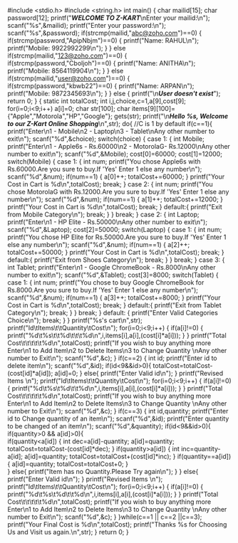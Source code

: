 #include <stdio.h>
#include <string.h> 
int main() {
    char mailid[15];
    char password[12];
    printf("***WELCOME TO Z-KART***\nEnter your mailid:\n"); 
    scanf("%s",&mailid); 
    printf("Enter your password:\n"); 
    scanf("%s",&password); 
    if(strcmp(mailid,"abc@zoho.com")==0)
    { 
        if(strcmp(password,"ApipNbjm")==0)
        { 
        printf("Name: RAHUL\n");
        printf("Mobile: 9922992299\n");
        }
    }
    else if(strcmp(mailid,"123@zoho.com")==0)
    { 
        if(strcmp(password,"Cboljoh")==0)
        { 
        printf("Name: ANITHA\n");
        printf("Mobile: 8564119904\n");
        }
    }
    else if(strcmp(mailid,"user@zoho.com")==0)
    { 
        if(strcmp(password,"kbwb22")==0)
        { 
        printf("Name: ARPAN\n");
        printf("Mobile: 9872345693\n");
        }
    }
    else
    { 
        printf("\n***User doesn't exist***"); 
        return 0;
    }
    {
 static int totalCost;
 int i,j,choice,c=1,a[9],cost[9];
 for(i=0;i<9;i++)
 a[i]=0;
 char str[100];
 char items[9][100]={"Apple","Motorola","HP","Google"};
 gets(str);
 printf("\n***Hello %s, Welcome to our Z-Kart Online Shopping***\n",str);
 do{
  //C is 1 by default
  if(c==1){
  printf("Enter\n1 - Mobile\n2 - Laptop\n3 - Tablet\nAny other number to exit\n");
  scanf("%d",&choice);
  switch(choice)
  {
   case 1:
   {
    int Mobile;
    printf("Enter\n1 - Apple6s - Rs.60000\n2 - MotorolaG- Rs.12000\nAny other number to exit\n");
    scanf("%d",&Mobile);
    cost[0]=60000;
    cost[1]=12000;
    switch(Mobile)
    {
     case 1:
     {
      int num;
      printf("You chose Apple6s with Rs.60000.Are you sure to buy.If 'Yes' Enter 1 else any number\n");
      scanf("%d",&num);
      if(num==1)
      {
       a[0]++;
       totalCost+=60000;
      }
      printf("Your Cost in Cart is %d\n",totalCost);
      break;
     }
     case 2:
     {
      int num;
      printf("You chose MotorolaG with Rs.12000.Are you sure to buy.If 'Yes' Enter 1 else any number\n");
      scanf("%d",&num);
      if(num==1)
      {
       a[1]++;
       totalCost+=12000;
      }
      printf("Your Cost in Cart is %d\n",totalCost);
      break;
     }
     default:{
      printf("Exit from Mobile Category\n");
      break;
     }
    }
    break;
   }
   case 2:
   {
    int Laptop;
    printf("Enter\n1 - HP Elite - Rs.50000\nAny other number to exit\n");
    scanf("%d",&Laptop);
    cost[2]=50000;
    switch(Laptop)
    {
     case 1:
     {
      int num;
      printf("You chose HP Elite for Rs.50000.Are you sure to buy.If 'Yes' Enter 1 else any number\n");
      scanf("%d",&num);
      if(num==1)
      {
       a[2]++;
       totalCost+=50000;
      }
      printf("Your Cost in Cart is %d\n",totalCost);
      break;
     }
     default:{
      printf("Exit from Shoes Category\n");
      break;
     }
    }
    break;
   }
   case 3:
   {
    int Tablet;
    printf("Enter\n1 - Google ChromeBook - Rs.8000\nAny other number to exit\n");
    scanf("%d",&Tablet);
    cost[3]=8000;
    switch(Tablet)
    {
     case 1:
     {
      int num;
      printf("You chose to buy Google ChromeBook for Rs.8000.Are you sure to buy.If 'Yes' Enter 1 else any number\n");
      scanf("%d",&num);
      if(num==1)
      {
       a[3]++;
       totalCost+=8000;
      }
      printf("Your Cost in Cart is %d\n",totalCost);
      break;
     }
     default:{
      printf("Exit from Tablet Category\n");
      break;
     }
    }
    break;
   }
   default:
   {
    printf("Enter Valid Categories Choice\n");
    break;
   }
  }
  printf("%s's cart\n",str);
  printf("Id\tItems\t\tQuantity\tCost\n");
  for(i=0;i<9;i++)
  {
   if(a[i]!=0)
   {
    printf("%d\t%s\t\t%d\t\t\t%d\n",i,items[i],a[i],(cost[i]*a[i]));
   }
  }
  printf("Total Cost\t\t\t\t\t%d\n",totalCost);
  printf("If you wish to buy anything more Enter\n1 to Add Item\n2 to Delete Items\n3 to Change Quantity \nAny other number to Exit\n");
  scanf("%d",&c);
 }
  if(c==2)
  {
   int id;
   printf("Enter id to delete item\n");
   scanf("%d",&id);
   if(id<9&&id>0){
   totalCost=totalCost-(cost[id]*a[id]);
   a[id]=0;
   }
   else{
    printf("Enter Valid id\n");
   }
       printf("Revised Items \n");
       printf("Id\tItems\t\tQuantity\tCost\n");
            for(i=0;i<9;i++)
      {
     if(a[i]!=0)
      {
    printf("%d\t%s\t%d\t\t%d\n",i,items[i],a[i],(cost[i]*a[i]));
      }
     }
        printf("Total Cost\t\t\t\t\t%d\n",totalCost);
        printf("If you wish to buy anything more Enter\n1 to Add Item\n2 to Delete Items\n3 to Change Quantity \nAny other number to Exit\n");
     scanf("%d",&c);
  }
  if(c==3)
  {
   int id,quantity;
   printf("Enter id to Change quantity of an item\n");
   scanf("%d",&id);
   printf("Enter quantity to be changed of an item\n");
   scanf("%d",&quantity);
   if(id<9&&id>0){
    if(quantity>0 && a[id]>0){  
        if(quantity<a[id]) 
     {
      int dec=a[id]-quantity;
      a[id]=quantity;
       totalCost=totalCost-(cost[id]*dec); 
     }
     if(quantity>a[id]) 
     {
      int inc=quantity-a[id];
      a[id]=quantity;
       totalCost=totalCost+(cost[id]*inc); 
     }
     if(quantity==a[id]) 
     {
      a[id]=quantity;
       totalCost=totalCost+0; 
     }   
    }
    else{
       printf("Item has no Quantity.Please Try again\n");
    }
     }
     else{
    printf("Enter Valid id\n");
   }
       printf("Revised Items \n");
       printf("Id\tItems\t\tQuantity\tCost\n");
            for(i=0;i<9;i++)
      {
     if(a[i]!=0)
      {
    printf("%d\t%s\t%d\t\t%d\n",i,items[i],a[i],(cost[i]*a[i]));
      }
     }
        printf("Total Cost\t\t\t\t\t%d\n",totalCost);
        printf("If you wish to buy anything more Enter\n1 to Add Item\n2 to Delete Items\n3 to Change Quantity \nAny other number to Exit\n");
     scanf("%d",&c);
  }
 }while(c==1 || c==2 ||c==3);
 printf("Your Final Cost is %d\n",totalCost);
 printf("Thanks %s for Choosing Us and Visit us again.\n",str);
}
    return 0;
}
